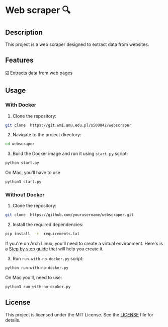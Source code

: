 # Web scraper 🔍

## Description

This project is a web scraper designed to extract data from websites.

## Features

☑️ Extracts data from web pages

## Usage

### With Docker

1. Clone the repository:

```bash
git clone  https://git.wmi.amu.edu.pl/s500042/webscraper
```

2. Navigate to the project directory:

```bash
cd webscraper
```

3. Build the Docker image and run it using `start.py` script:

```bash
python start.py
```

On Mac, you'll have to use

```bash
python3 start.py
```

### Without Docker

1. Clone the repository:

```bash
git clone  https://github.com/yourusername/webscraper.git
```

2. Install the required dependencies:

```bash
pip install  -r  requirements.txt
```

If you're on Arch Linux, you'll need to create a virtual environment.
Here's is a [Step by step guide](#) that will help you create it.

3. Run `run-with-no-docker.py` script:

```bash
python run-with-no-docker.py
```

On Mac you'll, need to use:

```bash
python3 run-with-no-dcoker.py
```

## License

This project is licensed under the MIT License. See the [LICENSE](LICENSE) file for details.
